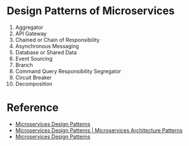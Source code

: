 # Design Patterns of Microservices

1. Aggregator
2. API Gateway
3. Chained or Chain of Responsibility
4. Asynchronous Messaging
5. Database or Shared Data
6. Event Sourcing
7. Branch
8. Command Query Responsibility Segregator
9. Circuit Breaker
10. Decomposition

# Reference
* [Microservices Design Patterns](https://www.edureka.co/blog/microservices-design-patterns#DesignPatternsofMicroservices)
* [Microservices Design Patterns | Microservices Architecture Patterns](https://www.youtube.com/watch?v=xuH81XGWeGQ)
* [Microservices Design Patterns](https://www.youtube.com/watch?v=xuH81XGWeGQ)

